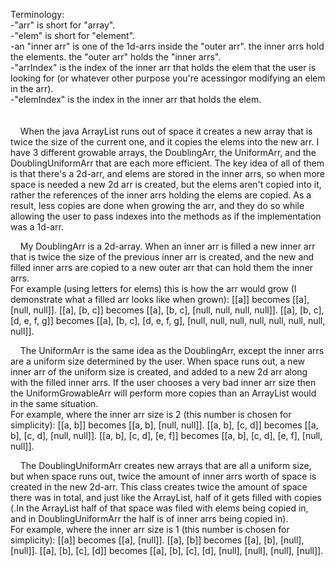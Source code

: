 Terminology:
<br/>-"arr" is short for "array".
<br/>-"elem" is short for "element".
<br/>-an "inner arr" is one of the 1d-arrs inside the "outer arr". the inner arrs hold the elements. the "outer arr" holds the "inner arrs".
<br/>-"arrIndex" is the index of the inner arr that holds the elem that the user is looking for (or whatever other purpose you're acessingor modifying an elem in the arr).
<br/>-"elemIndex" is the index in the inner arr that holds the elem.
<br/>
<br/>
<br/>
&nbsp;&nbsp;&nbsp;&nbsp;When the java ArrayList runs out of space it creates a new array that is twice the size of the current one, and it copies the elems into the new arr. I have 3 different growable arrays, the DoublingArr, the UniformArr, and the DoublingUniformArr that are each more efficient. The key idea of all of them is that there's a 2d-arr, and elems are stored in the inner arrs, so when more space is needed a new 2d arr is created, but the elems aren't copied into it, rather the references of the inner arrs holding the elems are copied. As a result, less copies are done when growing the arr, and they do so while allowing the user to pass indexes into the methods as if the implementation was a 1d-arr.<br/>

&nbsp;&nbsp;&nbsp;&nbsp;My DoublingArr is a 2d-array. When an inner arr is filled a new inner arr that is twice the size of the previous inner arr is created, and the new and filled inner arrs are copied to a new outer arr that can hold them the inner arrs.<br/>
For example (using letters for elems) this is how the arr would grow (I demonstrate what a filled arr looks like when grown):
[[a]] becomes [[a], [null, null]].
[[a], [b, c]] becomes [[a], [b, c], [null, null, null, null]].
[[a], [b, c], [d, e, f, g]] becomes [[a], [b, c], [d, e, f, g], [null, null, null, null, null, null, null, null]].

&nbsp;&nbsp;&nbsp;&nbsp;The UniformArr is the same idea as the DoublingArr, except the inner arrs are a uniform size determined by the user. When space runs out, a new inner arr of the uniform size is created, and added to a new 2d arr along with the filled inner arrs. If the user chooses a very bad inner arr size then the UniformGrowableArr will perform more copies than an ArrayList would in the same situation.<br/>
For example, where the inner arr size is 2 (this number is chosen for simplicity):
[[a, b]] becomes [[a, b], [null, null]].
[[a, b], [c, d]] becomes [[a, b], [c, d], [null, null]].
[[a, b], [c, d], [e, f]] becomes [[a, b], [c, d], [e, f], [null, null]].

&nbsp;&nbsp;&nbsp;&nbsp;The DoublingUniformArr creates new arrays that are all a uniform size, but when space runs out, twice the amount of inner arrs worth of space is created in the new 2d-arr. This class creates twice the amount of space there was in total, and just like the ArrayList, half of it gets filled with copies (.In the ArrayList half of that space was filed with elems being copied in, and in DoublingUniformArr the half is of inner arrs being copied in).<br/>
For example, where the inner arr size is 1 (this number is chosen for simplicity):
[[a]] becomes [[a], [null]].
[[a], [b]] becomes [[a], [b], [null], [null]].
[[a], [b], [c], [d]] becomes [[a], [b], [c], [d], [null], [null], [null], [null]].
